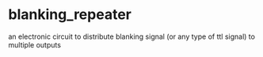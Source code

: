 # blanking_repeater
an electronic circuit to distribute blanking signal (or any type of ttl signal) to multiple outputs

